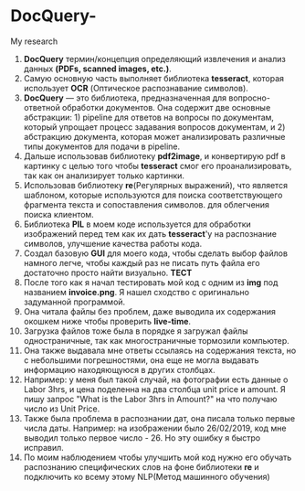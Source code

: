 # DocQuery-
My research 

1) **DocQuery** термин/концепция определяющий извлечения и анализ данных **(PDFs, scanned images, etc.)**.
2) Самую основную часть выполняет библиотека **tesseract**, которая использует **OCR** (Оптическое распознавание символов).
3) **DocQuery** — это библиотека, предназначенная для вопросно-ответной обработки документов. Она содержит две основные абстракции: 1) pipeline для ответов на вопросы по документам, который упрощает процесс задавания вопросов документам, и 2) абстракцию документа, которая может анализировать различные типы документов для подачи в pipeline.
4) Дальше использовав библиотеку **pdf2image**, и конвертирую pdf в картинку с целью того чтобы **tesseract** смог его проанализировать, так как он анализирует только картинки.
5) Использовав библиотеку **re**(Регулярных выражений), что является шаблоном, которые используются для поиска соответствующего фрагмента текста и сопоставления символов.
   для облегчения поиска клиентом.
7) Библиотека **PIL** в моем коде используется для обработки изображений перед тем как их дать **tesseract**'у на распознание символов, улучшение качества работы кода.
8) Создал базовую **GUI** для моего кода, чтобы сделать выбор файлов намного легче, чтобы каждый раз не писать путь файла его достаточно просто найти визуально.
**ТЕСТ**
1) После того как я начал тестировать мой код с одним из **img** под названием **invoice.png**. Я нашел сходство с оригинально задуманной программой.
2) Она читала файлы без проблем, даже выводила их содержания окошкем ниже чтобы проверить **live-time**.
3) Загрузка файлов тоже была в порядке я загружал файлы одностраничные, так как многостраничные тормозили компьютер.
4) Она также выдавала мне ответы ссылаясь на содержания текста, но с небольшими погрешностями, она еще не могла выдавать информацию находяющуюся в других столбцах.
5) Например: у меня был такой случай, на фотографии есть данные о Labor 3hrs, и цена поделенна на два столбца unit price и amount. Я пишу запрос "What is the Labor 3hrs in Amount?" на что получаю число из Unit Price.
6) Также была проблема в распознании дат, она писала только первые числа даты. Например: на изображении было 26/02/2019, код мне выводил только первое число - 26. Но эту ошибку я быстро исправил.
7) По моим наблюдением чтобы улучшить мой код нужно его обучать распознанию специфических слов на фоне библиотеки **re** и подключить ко всему этому NLP(Метод машинного обучения)
